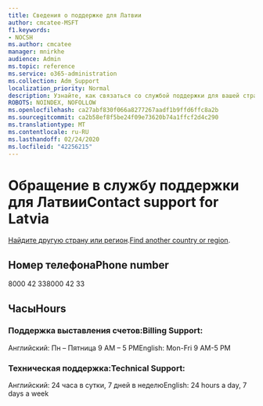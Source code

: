 ```yaml
---
title: Сведения о поддержке для Латвии
author: cmcatee-MSFT
f1.keywords:
- NOCSH
ms.author: cmcatee
manager: mnirkhe
audience: Admin
ms.topic: reference
ms.service: o365-administration
ms.collection: Adm_Support
localization_priority: Normal
description: Узнайте, как связаться со службой поддержки для вашей страны или региона.
ROBOTS: NOINDEX, NOFOLLOW
ms.openlocfilehash: ca27abf830f066a8277267aadf1b9ffd6ffc8a2b
ms.sourcegitcommit: ca2b58ef8f5be24f09e73620b74a1ffcf2d4c290
ms.translationtype: MT
ms.contentlocale: ru-RU
ms.lasthandoff: 02/24/2020
ms.locfileid: "42256215"
---
```

# <a name="contact-support-for-latvia"></a><span data-ttu-id="0b99c-103">Обращение в службу поддержки для Латвии</span><span class="sxs-lookup"><span data-stu-id="0b99c-103">Contact support for Latvia</span></span>

<span data-ttu-id="0b99c-104">[Найдите другую страну или регион](../contact-support-for-business-products.md).</span><span class="sxs-lookup"><span data-stu-id="0b99c-104">[Find another country or region](../contact-support-for-business-products.md).</span></span>

## <a name="phone-number"></a><span data-ttu-id="0b99c-105">Номер телефона</span><span class="sxs-lookup"><span data-stu-id="0b99c-105">Phone number</span></span>
<span data-ttu-id="0b99c-106">8000 42 33</span><span class="sxs-lookup"><span data-stu-id="0b99c-106">8000 42 33</span></span>

## <a name="hours"></a><span data-ttu-id="0b99c-107">Часы</span><span class="sxs-lookup"><span data-stu-id="0b99c-107">Hours</span></span>
### <a name="billing-support"></a><span data-ttu-id="0b99c-108">Поддержка выставления счетов:</span><span class="sxs-lookup"><span data-stu-id="0b99c-108">Billing Support:</span></span>

<span data-ttu-id="0b99c-109">Английский: Пн – Пятница 9 AM – 5 PM</span><span class="sxs-lookup"><span data-stu-id="0b99c-109">English: Mon-Fri 9 AM-5 PM</span></span>

### <a name="technical-support"></a><span data-ttu-id="0b99c-110">Техническая поддержка:</span><span class="sxs-lookup"><span data-stu-id="0b99c-110">Technical Support:</span></span>

<span data-ttu-id="0b99c-111">Английский: 24 часа в сутки, 7 дней в неделю</span><span class="sxs-lookup"><span data-stu-id="0b99c-111">English: 24 hours a day, 7 days a week</span></span>